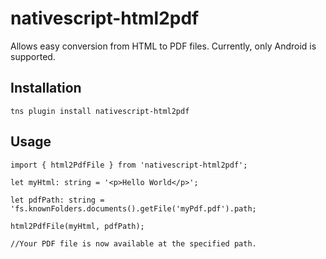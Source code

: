 # nativescript-html2pdf
Allows easy conversion from HTML to PDF files.
Currently, only Android is supported.

## Installation
```
tns plugin install nativescript-html2pdf
```

## Usage

```
import { html2PdfFile } from 'nativescript-html2pdf';

let myHtml: string = '<p>Hello World</p>';

let pdfPath: string = 'fs.knownFolders.documents().getFile('myPdf.pdf').path;

html2PdfFile(myHtml, pdfPath);

//Your PDF file is now available at the specified path.
```

